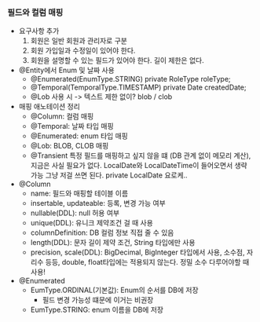 ### 필드와 컬럼 매핑
- 요구사항 추가
    1. 회원은 일반 회원과 관리자로 구분
    2. 회원 가입일과 수정일이 있어야 한다.
    3. 회원을 설명할 수 있는 필드가 있어야 한다. 길이 제한은 없다.
- @Entity에서 Enum 및 날짜 사용
    - @Enumerated(EnumType.STRING) private RoleType roleType;
    - @Temporal(TemporalType.TIMESTAMP) private Date createdDate;
    - @Lob 사용 시 -> 텍스트 제한 없이? blob / clob
- 매핑 애노테이션 정리
    - @Column: 컬럼 매핑
    - @Temporal: 날짜 타입 매핑
    - @Enumerated: enum 타입 매핑
    - @Lob: BLOB, CLOB 매핑
    - @Transient 특정 필드를 매핑하고 싶지 않을 떄 (DB 관계 없이 메모리 계산), 지금은 사실 필요가 없다. LocalDate와 LocalDateTime이 들어오면서 생략 가능 그냥 저걸 쓰면 된다. private LocalDate 요로케..
- @Column
    - name: 필드와 매핑할 테이블 이름
    - insertable, updateable: 등록, 변경 가능 여부
    - nullable(DDL): null 허용 여부
    - unique(DDL): 유니크 제약조건 걸 때 사용
    - columnDefinition: DB 컬럼 정보 직접 줄 수 있음 
    - length(DDL): 문자 길이 제약 조건, String 타입에만 사용
    - precision, scale(DDL): BigDecimal, BigInteger 타입에서 사용, 소수점, 자리수 등등, double, float타입에는 적용되지 않는다. 정밀 소수 다루어야할 때 사용!
- @Enumerated
    - EumType.ORDINAL(기본값): Enum의 순서를 DB에 저장
      - 필드 변경 가능성 떄문에 이거는 비권장
    - EumType.STRING: enum 이름을 DB에 저장
    
